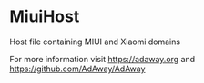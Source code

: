 # MiuiHost
Host file containing MIUI and Xiaomi domains

For more information visit https://adaway.org and https://github.com/AdAway/AdAway
